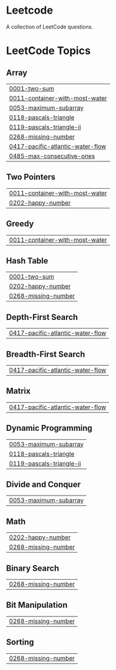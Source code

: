 # Leetcode
A collection of LeetCode questions.

<!---LeetCode Topics Start-->
# LeetCode Topics
## Array
|  |
| ------- |
| [0001-two-sum](https://github.com/manyasethi20/Leetcode/tree/master/0001-two-sum) |
| [0011-container-with-most-water](https://github.com/manyasethi20/Leetcode/tree/master/0011-container-with-most-water) |
| [0053-maximum-subarray](https://github.com/manyasethi20/Leetcode/tree/master/0053-maximum-subarray) |
| [0118-pascals-triangle](https://github.com/manyasethi20/Leetcode/tree/master/0118-pascals-triangle) |
| [0119-pascals-triangle-ii](https://github.com/manyasethi20/Leetcode/tree/master/0119-pascals-triangle-ii) |
| [0268-missing-number](https://github.com/manyasethi20/Leetcode/tree/master/0268-missing-number) |
| [0417-pacific-atlantic-water-flow](https://github.com/manyasethi20/Leetcode/tree/master/0417-pacific-atlantic-water-flow) |
| [0485-max-consecutive-ones](https://github.com/manyasethi20/Leetcode/tree/master/0485-max-consecutive-ones) |
## Two Pointers
|  |
| ------- |
| [0011-container-with-most-water](https://github.com/manyasethi20/Leetcode/tree/master/0011-container-with-most-water) |
| [0202-happy-number](https://github.com/manyasethi20/Leetcode/tree/master/0202-happy-number) |
## Greedy
|  |
| ------- |
| [0011-container-with-most-water](https://github.com/manyasethi20/Leetcode/tree/master/0011-container-with-most-water) |
## Hash Table
|  |
| ------- |
| [0001-two-sum](https://github.com/manyasethi20/Leetcode/tree/master/0001-two-sum) |
| [0202-happy-number](https://github.com/manyasethi20/Leetcode/tree/master/0202-happy-number) |
| [0268-missing-number](https://github.com/manyasethi20/Leetcode/tree/master/0268-missing-number) |
## Depth-First Search
|  |
| ------- |
| [0417-pacific-atlantic-water-flow](https://github.com/manyasethi20/Leetcode/tree/master/0417-pacific-atlantic-water-flow) |
## Breadth-First Search
|  |
| ------- |
| [0417-pacific-atlantic-water-flow](https://github.com/manyasethi20/Leetcode/tree/master/0417-pacific-atlantic-water-flow) |
## Matrix
|  |
| ------- |
| [0417-pacific-atlantic-water-flow](https://github.com/manyasethi20/Leetcode/tree/master/0417-pacific-atlantic-water-flow) |
## Dynamic Programming
|  |
| ------- |
| [0053-maximum-subarray](https://github.com/manyasethi20/Leetcode/tree/master/0053-maximum-subarray) |
| [0118-pascals-triangle](https://github.com/manyasethi20/Leetcode/tree/master/0118-pascals-triangle) |
| [0119-pascals-triangle-ii](https://github.com/manyasethi20/Leetcode/tree/master/0119-pascals-triangle-ii) |
## Divide and Conquer
|  |
| ------- |
| [0053-maximum-subarray](https://github.com/manyasethi20/Leetcode/tree/master/0053-maximum-subarray) |
## Math
|  |
| ------- |
| [0202-happy-number](https://github.com/manyasethi20/Leetcode/tree/master/0202-happy-number) |
| [0268-missing-number](https://github.com/manyasethi20/Leetcode/tree/master/0268-missing-number) |
## Binary Search
|  |
| ------- |
| [0268-missing-number](https://github.com/manyasethi20/Leetcode/tree/master/0268-missing-number) |
## Bit Manipulation
|  |
| ------- |
| [0268-missing-number](https://github.com/manyasethi20/Leetcode/tree/master/0268-missing-number) |
## Sorting
|  |
| ------- |
| [0268-missing-number](https://github.com/manyasethi20/Leetcode/tree/master/0268-missing-number) |
<!---LeetCode Topics End-->
